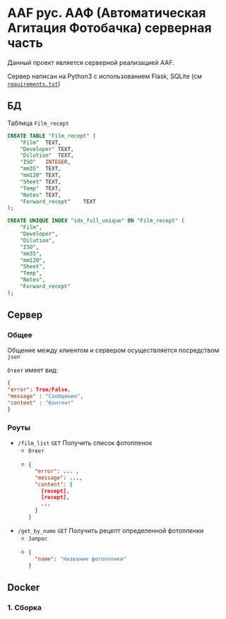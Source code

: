 
# AAF рус. ААФ (Автоматическая Агитация Фотобачка) серверная часть
Данный проект является серверной реализацией AAF.

Сервер написан на Python3 с использованием Flask, SQLite (см [`requirements.txt`](./requirements.txt))
## БД
Таблица `Film_recept`
```SQL
CREATE TABLE "Film_recept" (
	"Film"	TEXT,
	"Developer"	TEXT,
	"Dilution"	TEXT,
	"ISO"	INTEGER,
	"mm35"	TEXT,
	"mm120"	TEXT,
	"Sheet"	TEXT,
	"Temp"	TEXT,
	"Notes"	TEXT,
	"Forward_recept"	TEXT
);

CREATE UNIQUE INDEX "idx_full_unique" ON "Film_recept" (
	"Film",
	"Developer",
	"Dilution",
	"ISO",
	"mm35",
	"mm120",
	"Sheet",
	"Temp",
	"Notes",
	"Forward_recept"
);
```
## Сервер
### Общее
Общение между клиентом и сервером осуществляется посредством `json`

`Ответ` имеет вид:
```json
{
"error": True/False,
"message" : "Сообщение",
"сontent" : "Контент"
}
```
### Роуты

* `/film_list` `GET` Получить список фотопленок
  * `Ответ` 
  * ```json 
    {
      "error": ... ,
      "message": ...,
      "content": {
        [recept],
        [recept],
        ...  
      }    
    }
    ```
* `/get_by_name` `GET` Получить рецепт определенной фотопленки
  * `Запрос`
  * ```json
    {
      "name": "Название фотопленки"
    }
    ```


## Docker
### 1. Сборка
```bash

```